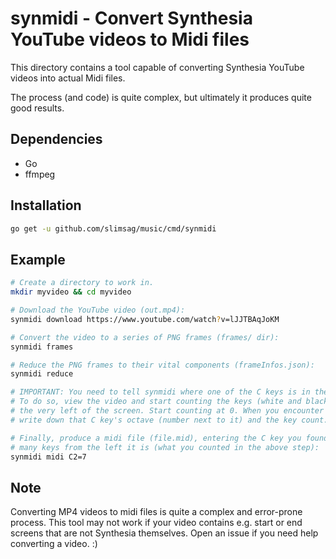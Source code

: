 # synmidi - Convert Synthesia YouTube videos to Midi files

This directory contains a tool capable of converting Synthesia YouTube videos into actual Midi files.

The process (and code) is quite complex, but ultimately it produces quite good results.

## Dependencies

- Go
- ffmpeg

## Installation

```bash
go get -u github.com/slimsag/music/cmd/synmidi
```

## Example

```bash
# Create a directory to work in.
mkdir myvideo && cd myvideo

# Download the YouTube video (out.mp4):
synmidi download https://www.youtube.com/watch?v=lJJTBAqJoKM

# Convert the video to a series of PNG frames (frames/ dir):
synmidi frames

# Reduce the PNG frames to their vital components (frameInfos.json):
synmidi reduce

# IMPORTANT: You need to tell synmidi where one of the C keys is in the video!
# To do so, view the video and start counting the keys (white and black) from
# the very left of the screen. Start counting at 0. When you encounter a C key,
# write down that C key's octave (number next to it) and the key count.

# Finally, produce a midi file (file.mid), entering the C key you found and how
# many keys from the left it is (what you counted in the above step):
synmidi midi C2=7
```

## Note

Converting MP4 videos to midi files is quite a complex and error-prone process. This tool may not
work if your video contains e.g. start or end screens that are not Synthesia themselves. Open an issue if you need help converting a video. :)

